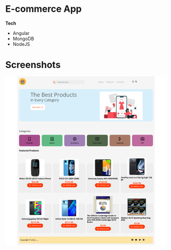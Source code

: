 # E-commerce App

**Tech**

<ul>
<li>Angular</li>
<li>MongoDB</li>
<li>NodeJS</li>
</ul>

# Screenshots

<img src="/client/screenshots/2.png" width="800px" />
